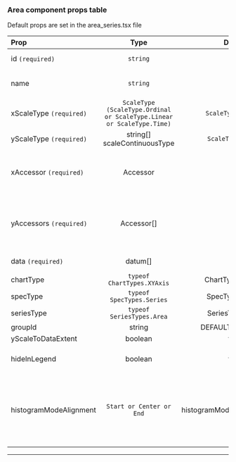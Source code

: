 ### Area component props table 
Default props are set in the area_series.tsx file 

| Prop | Type | Default | Note |
|:------|:------:|:---------:|:------|
| id  `(required)` | `string` |  | The id of the spec |
| name | `string` | | The name or label of the spec |
| xScaleType `(required)`| `ScaleType (ScaleType.Ordinal or ScaleType.Linear or ScaleType.Time)` | `ScaleType.Ordinal` | The x axis scale type |
| yScaleType `(required)`| string[] scaleContinuousType | `ScaleType.Linear` | The y axis scale type |
| xAccessor `(required)`| Accessor |  | The field name of the x value on Datum object |
| yAccessors `(required)`| Accessor[] |  | An array of field names one per y metric value |
| data `(required)` | datum[] |  | An array of data |
| chartType | `typeof ChartTypes.XYAxis` | ChartTypes.XYAxis  |  |
| specType | `typeof SpecTypes.Series` | SpecTypes.Series | | 
| seriesType| `typeof SeriesTypes.Area` | SeriesTypes.Area | |
| groupId | string | DEFAULT_GLOBAL_ID | | 
| yScaleToDataExtent | boolean | false | | 
| hideInLegend | boolean | false | hide the series in the legend | 
| histogramModeAlignment | `Start or Center or End` | histogramModeAlignment.Center | Determines how points in the series will align to bands in histogram mode |

***
